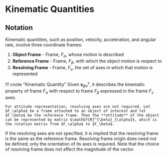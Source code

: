 # Kinematic Quantities

## Notation

Kinematic quantities, such as position, velocity, acceleration, and angular rate, involve three coordinate frames:

1. **Object Frame** - Frame, $F_{\alpha}$, whose motion is described
2. **Reference Frame** - Frame, $F_{\beta}$, with which the object motion is respect to
3. **Resolving Frame** - Frame, $F_{\gamma}$, the set of axes in which that motion is represented

!!! cnote "Kinematic Quantity"
    Given $\mathbf{x}^{\gamma}_{\beta \alpha}$, it describes the kinematic property of
    frame $F_{\alpha}$ with respect to frame $F_{\beta}$ expressed in the frame $F_\gamma$ axes. 
    
    For attitude representation, resolving axes are not required. Let $F_\alpha$ be a frame attached to an object of interest and let $F_\beta$ be the reference frame. Then the **attitude** of the object can be represented by matrix $\mathbf{R}^{\beta}_{\alpha}$, which is the rotation matrix from $F_\alpha$ to $F_\beta$.

If the resolving axes are not specified, it is implied that the resolving frame is the same as the reference frame. Resolving frame origin does need not be defined; only the orientation of its axes is required. Note that the choice of resolving frame does not affect the magnitude of the vector.


